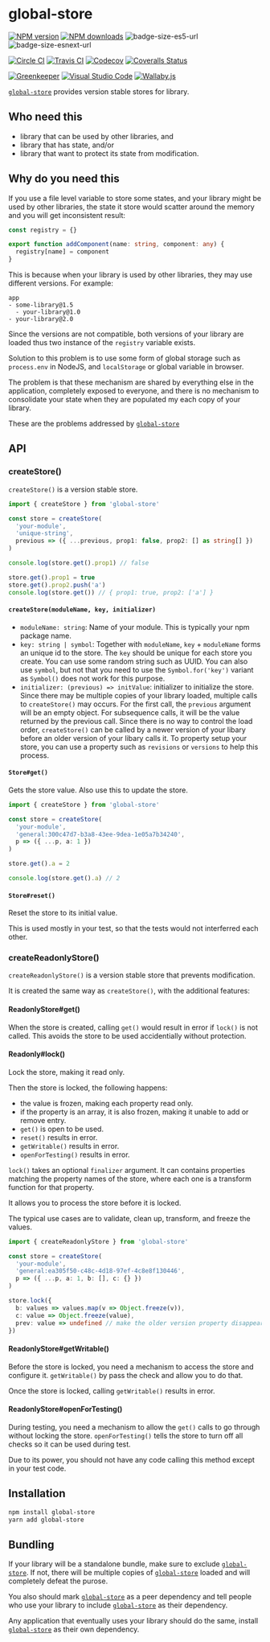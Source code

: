 # global-store

[![NPM version][npm-image]][npm-url]
[![NPM downloads][downloads-image]][downloads-url]
![badge-size-es5-url]
![badge-size-esnext-url]

[![Circle CI][circleci-image]][circleci-url]
[![Travis CI][travis-image]][travis-url]
[![Codecov][codecov-image]][codecov-url]
[![Coveralls Status][coveralls-image]][coveralls-url]

[![Greenkeeper][greenkeeper-image]][greenkeeper-url]
[![Visual Studio Code][vscode-image]][vscode-url]
[![Wallaby.js][wallaby-image]][wallaby-url]

[`global-store`](https://github.com/unional/global-store) provides version stable stores for library.

## Who need this

- library that can be used by other libraries, and
- library that has state, and/or
- library that want to protect its state from modification.

## Why do you need this

If you use a file level variable to store some states,
and your library might be used by other libraries,
the state it store would scatter around the memory and you will get inconsistent result:

```ts
const registry = {}

export function addComponent(name: string, component: any) {
  registry[name] = component
}
```

This is because when your library is used by other libraries,
they may use different versions.
For example:

```
app
- some-library@1.5
  - your-library@1.0
- your-library@2.0
```

Since the versions are not compatible,
both versions of your library are loaded thus two instance of the `registry` variable exists.

Solution to this problem is to use some form of global storage such as `process.env` in NodeJS,
and `localStorage` or global variable in browser.

The problem is that these mechanism are shared by everything else in the application,
completely exposed to everyone,
and there is no mechanism to consolidate your state when they are populated my each copy of your library.

These are the problems addressed by [`global-store`](https://github.com/unional/global-store)

## API

### createStore()

`createStore()` is a version stable store.

```ts
import { createStore } from 'global-store'

const store = createStore(
  'your-module',
  'unique-string',
  previous => ({ ...previous, prop1: false, prop2: [] as string[] })
)

console.log(store.get().prop1) // false

store.get().prop1 = true
store.get().prop2.push('a')
console.log(store.get()) // { prop1: true, prop2: ['a'] }
```

#### `createStore(moduleName, key, initializer)`
- `moduleName: string`: Name of your module. This is typically your npm package name.
- `key: string | symbol`: Together with `moduleName`, `key` + `moduleName` forms an unique id to the store.
  The `key` should be unique for each store you create.
  You can use some random string such as UUID.
  You can also use `symbol`, but not that you need to use the `Symbol.for('key')` variant as `Symbol()` does not work for this purpose.
- `initializer: (previous) => initValue`: initializer to initialize the store.
  Since there may be multiple copies of your library loaded,
  multiple calls to `createStore()` may occurs.
  For the first call, the `previous` argument will be an empty object.
  For subsequence calls, it will be the value returned by the previous call.
  Since there is no way to control the load order,
  `createStore()` can be called by a newer version of your libary before an older version of your libary calls it.
  To property setup your store,
  you can use a property such as `revisions` or `versions` to help this process.

#### `Store#get()`

Gets the store value.
Also use this to update the store.

```ts
import { createStore } from 'global-store'

const store = createStore(
  'your-module',
  'general:300c47d7-b3a8-43ee-9dea-1e05a7b34240',
  p => ({ ...p, a: 1 })
)

store.get().a = 2

console.log(store.get().a) // 2
```

#### `Store#reset()`

Reset the store to its initial value.

This is used mostly in your test, so that the tests would not interferred each other.

### createReadonlyStore()

`createReadonlyStore()` is a version stable store that prevents modification.

It is created the same way as `createStore()`, with the additional features:

#### ReadonlyStore#get()

When the store is created,
calling `get()` would result in error if `lock()` is not called.
This avoids the store to be used accidentially without protection.

#### Readonly#lock()

Lock the store, making it read only.

Then the store is locked, the following happens:

- the value is frozen, making each property read only.
- if the property is an array, it is also frozen,
  making it unable to add or remove entry.
- `get()` is open to be used.
- `reset()` results in error.
- `getWritable()` results in error.
- `openForTesting()` results in error.

`lock()` takes an optional `finalizer` argument.
It can contains properties matching the property names of the store,
where each one is a transform function for that property.

It allows you to process the store before it is locked.

The typical use cases are to validate, clean up, transform, and freeze the values.

```ts
import { createReadonlyStore } from 'global-store'

const store = createStore(
  'your-module',
  'general:ea305f50-c48c-4d18-97ef-4c8e8f130446',
  p => ({ ...p, a: 1, b: [], c: {} })
)

store.lock({
  b: values => values.map(v => Object.freeze(v)),
  c: value => Object.freeze(value),
  prev: value => undefined // make the older version property disappear.
})
```

#### ReadonlyStore#getWritable()

Before the store is locked,
you need a mechanism to access the store and configure it.
`getWritable()` by pass the check and allow you to do that.

Once the store is locked, calling `getWritable()` results in error.

#### ReadonlyStore#openForTesting()

During testing,
you need a mechanism to allow the `get()` calls to go through without locking the store.
`openForTesting()` tells the store to turn off all checks so it can be used during test.

Due to its power, you should not have any code calling this method except in your test code.

## Installation

```sh
npm install global-store
yarn add global-store
```

## Bundling

If your library will be a standalone bundle, make sure to exclude [`global-store`](https://github.com/unional/global-store).
If not, there will be multiple copies of [`global-store`](https://github.com/unional/global-store) loaded and will completely defeat the purose.

You also should mark [`global-store`](https://github.com/unional/global-store) as a peer dependency and tell people who use your library to include [`global-store`](https://github.com/unional/global-store) as their dependency.

Any application that eventually uses your library should do the same, install [`global-store`](https://github.com/unional/global-store) as their own dependency.

[badge-size-es5-url]: http://img.badgesize.io/unional/global-store/master/dist/global-store.es5.js.svg?label=es5_size
[badge-size-esnext-url]: http://img.badgesize.io/unional/global-store/master/dist/global-store.es.js.svg?label=esnext_size
[circleci-image]: https://circleci.com/gh/unional/global-store/tree/master.svg?style=shield
[circleci-url]: https://circleci.com/gh/unional/global-store/tree/master
[codecov-image]: https://codecov.io/gh/unional/global-store/branch/master/graph/badge.svg
[codecov-url]: https://codecov.io/gh/unional/global-store
[coveralls-image]: https://coveralls.io/repos/github/unional/global-store/badge.svg
[coveralls-url]: https://coveralls.io/github/unional/global-store
[downloads-image]: https://img.shields.io/npm/dm/global-store.svg?style=flat
[downloads-url]: https://npmjs.org/package/global-store
[greenkeeper-image]: https://badges.greenkeeper.io/unional/global-store.svg
[greenkeeper-url]: https://greenkeeper.io/
[npm-image]: https://img.shields.io/npm/v/global-store.svg?style=flat
[npm-url]: https://npmjs.org/package/global-store
[downloads-image]: https://img.shields.io/npm/dm/global-store.svg?style=flat
[downloads-url]: https://npmjs.org/package/global-store
[travis-image]: https://img.shields.io/travis/unional/global-store/master.svg?style=flat
[travis-url]: https://travis-ci.org/unional/global-store?branch=master
[vscode-image]: https://img.shields.io/badge/vscode-ready-green.svg
[vscode-url]: https://code.visualstudio.com/
[wallaby-image]: https://img.shields.io/badge/wallaby.js-configured-green.svg
[wallaby-url]: https://wallabyjs.com
